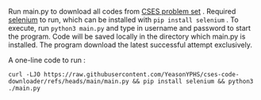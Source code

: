 Run main.py to download all codes from [CSES problem set](https://cses.fi/problemset) .
Required [selenium](https://www.selenium.dev/) to run, which can be installed with ```pip install selenium``` .
To execute, run ```python3 main.py```  and type in username and password to start the program.
Code will be saved locally in the directory which main.py is installed.
The program download the latest successful attempt exclusively.

A one-line code to run :
```
curl -LJO https://raw.githubusercontent.com/YeasonYPHS/cses-code-downloader/refs/heads/main/main.py && pip install selenium && python3 ./main.py
```
